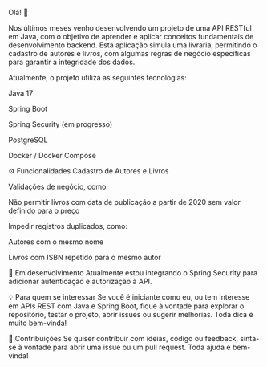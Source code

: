 Olá! 👋

Nos últimos meses venho desenvolvendo um projeto de uma API RESTful em Java, com o objetivo de aprender e aplicar conceitos fundamentais de desenvolvimento backend. Esta aplicação simula uma livraria, permitindo o cadastro de autores e livros, com algumas regras de negócio específicas para garantir a integridade dos dados.

Atualmente, o projeto utiliza as seguintes tecnologias:

Java 17

Spring Boot

Spring Security (em progresso)

PostgreSQL

Docker / Docker Compose

⚙️ Funcionalidades
Cadastro de Autores e Livros

Validações de negócio, como:

Não permitir livros com data de publicação a partir de 2020 sem valor definido para o preço

Impedir registros duplicados, como:

Autores com o mesmo nome

Livros com ISBN repetido para o mesmo autor

🚧 Em desenvolvimento
Atualmente estou integrando o Spring Security para adicionar autenticação e autorização à API.

💡 Para quem se interessar
Se você é iniciante como eu, ou tem interesse em APIs REST com Java e Spring Boot, fique à vontade para explorar o repositório, testar o projeto, abrir issues ou sugerir melhorias. Toda dica é muito bem-vinda!

🤝 Contribuições
Se quiser contribuir com ideias, código ou feedback, sinta-se à vontade para abrir uma issue ou um pull request. Toda ajuda é bem-vinda!
